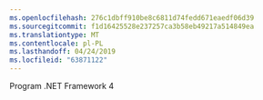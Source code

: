 ```yaml
---
ms.openlocfilehash: 276c1dbff910be8c6811d74fedd671eaedf06d39
ms.sourcegitcommit: f1d16425528e237257ca3b58eb49217a514849ea
ms.translationtype: MT
ms.contentlocale: pl-PL
ms.lasthandoff: 04/24/2019
ms.locfileid: "63871122"
---
```

Program .NET Framework 4